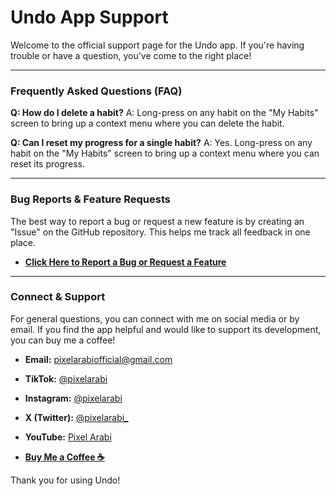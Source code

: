 # Undo App Support

Welcome to the official support page for the Undo app. If you're having trouble or have a question, you've come to the right place!

---

### Frequently Asked Questions (FAQ)

**Q: How do I delete a habit?**
A: Long-press on any habit on the "My Habits" screen to bring up a context menu where you can delete the habit.

**Q: Can I reset my progress for a single habit?**
A: Yes. Long-press on any habit on the "My Habits" screen to bring up a context menu where you can reset its progress.

---

### Bug Reports & Feature Requests

The best way to report a bug or request a new feature is by creating an "Issue" on the GitHub repository. This helps me track all feedback in one place.

* **[Click Here to Report a Bug or Request a Feature](https://github.com/PixelArabi/Undo/issues)**

---

### Connect & Support

For general questions, you can connect with me on social media or by email. If you find the app helpful and would like to support its development, you can buy me a coffee!

* **Email:** [pixelarabiofficial@gmail.com](mailto:pixelarabiofficial@gmail.com)
* **TikTok:** [@pixelarabi](https://www.tiktok.com/@pixelarabi)
* **Instagram:** [@pixelarabi](https://www.instagram.com/pixelarabi)
* **X (Twitter):** [@pixelarabi_](https://x.com/pixelarabi_)
* **YouTube:** [Pixel Arabi](https://www.youtube.com/@pixelarabi)

* **[Buy Me a Coffee ☕️](https://buymeacoffee.com/pixelarabi)**

Thank you for using Undo!
